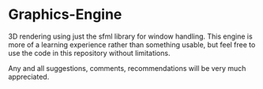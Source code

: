 # Graphics-Engine

3D rendering using just the sfml library for window handling.
This engine is more of a learning experience rather than something usable,
but feel free to use the code in this repository without limitations.

Any and all suggestions, comments, recommendations will be very much appreciated.

